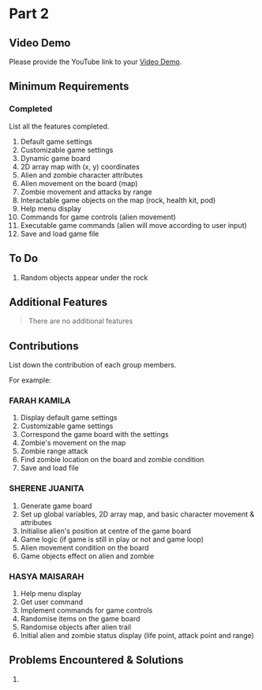 # Part 2

## Video Demo

Please provide the YouTube link to your [Video Demo](https://youtube.com).

## Minimum Requirements

### Completed

List all the features completed.

1. Default game settings
2. Customizable game settings
3. Dynamic game board
4. 2D array map with (x, y) coordinates
5. Alien and zombie character attributes
6. Alien movement on the board (map)
7. Zombie movement and attacks by range
8. Interactable game objects on the map (rock, health kit, pod)
9. Help menu display
10. Commands for game controls (alien movement)
11. Executable game commands (alien will move according to user input)
12. Save and load game file

## To Do

1. Random objects appear under the rock

## Additional Features

> There are no additional features

## Contributions

List down the contribution of each group members.

For example:

### FARAH KAMILA

1. Display default game settings
2. Customizable game settings
3. Correspond the game board with the settings
4. Zombie's movement on the map
5. Zombie range attack
6. Find zombie location on the board and zombie condition
7. Save and load file

### SHERENE JUANITA

1. Generate game board
2. Set up global variables, 2D array map, and basic character movement & attributes
3. Initialise alien's position at centre of the game board
4. Game logic (if game is still in play or not and game loop)
5. Alien movement condition on the board
6. Game objects effect on alien and zombie

### HASYA MAISARAH

1. Help menu display
2. Get user command
3. Implement commands for game controls
4. Randomise items on the game board
5. Randomise objects after alien trail
6. Initial alien and zombie status display (life point, attack point and range)

## Problems Encountered & Solutions

1. 